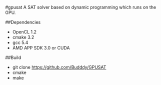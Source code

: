 #gpusat
A SAT solver based on dynamic programming which runs on the GPU.

##Dependencies
* OpenCL 1.2
* cmake 3.2
* gcc 5.4
* AMD APP SDK 3.0 or CUDA

##Build
* git clone https://github.com/Budddy/GPUSAT
* cmake
* make